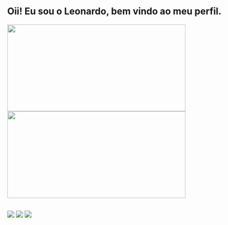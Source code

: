## Oii! Eu sou o Leonardo, bem vindo ao meu perfil.

 <div>
  <a href="https://github.com/leosmsilvx">
  <img width="410em" height="200em" src="https://github-readme-stats.vercel.app/api?username=leosmsilvx&show_icons=true&theme=highcontrast&include_all_commits=true&count_private=true"/>
  <img width="410em" height="200em" src="https://github-readme-stats.vercel.app/api/top-langs/?username=leosmsilvx&layout=compact&langs_count=7&theme=highcontrast"/>
</div>
 
  ##
 
<div> 
    <a href="https://www.instagram.com/leosmsilvx/" target="_blank"><img src="https://img.shields.io/badge/-Instagram-%23E4405F?style=for-the-badge&logo=instagram&logoColor=white" target="_blank"></a>
  <a href = "mailto:leosmsilvx@gmail.com"><img src="https://img.shields.io/badge/-Gmail-%23333?style=for-the-badge&logo=gmail&logoColor=white" target="_blank"></a>
  <a href="https://www.linkedin.com/in/leonardo-silva-75aa95211/" target="_blank"><img src="https://img.shields.io/badge/-LinkedIn-%230077B5?style=for-the-badge&logo=linkedin&logoColor=white" target="_blank"></a> 
</div>


